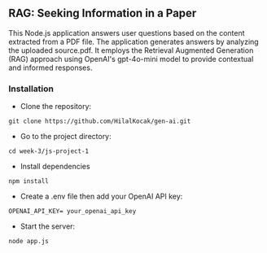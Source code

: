 ## RAG: Seeking Information in a Paper
This Node.js application answers user questions based on the content extracted from a PDF file. The application generates answers by analyzing the uploaded source.pdf. It employs the Retrieval Augmented Generation (RAG) approach using OpenAI's gpt-4o-mini model to provide contextual and informed responses.
### Installation
- Clone the repository:
```
git clone https://github.com/HilalKocak/gen-ai.git
```
- Go to the project directory:
```
cd week-3/js-project-1
```
- Install dependencies
```
npm install
```
- Create a .env file then add your OpenAI API key:
```
OPENAI_API_KEY= your_openai_api_key
```
- Start the server:
```
node app.js
```